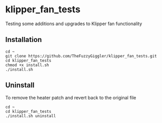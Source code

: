 # klipper_fan_tests
Testing some additions and upgrades to Klipper fan functionality

## Installation
```
cd ~
git clone https://github.com/TheFuzzyGiggler/klipper_fan_tests.git
cd klipper_fan_tests
chmod +x install.sh
./install.sh
```
## Uninstall
To remove the heater patch and revert back to the original file
```
cd ~
cd klipper_fan_tests
./install.sh uninstall
```
